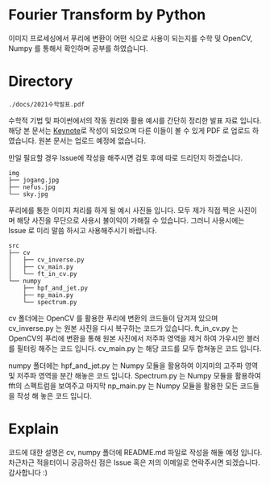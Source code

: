 # Fourier Transform by Python
이미지 프로세싱에서 푸리에 변환이 어떤 식으로 사용이 되는지를 수학 및 OpenCV, Numpy 를 통해서 확인하며 공부를 하였습니다.

# Directory
```
./docs/2021수학발표.pdf
```
수학적 기법 및 파이썬에서의 작동 원리와 활용 예시를 간단히 정리한 발표 자료 입니다. 해당 본 문서는 <a href="https://www.apple.com/keynote/">Keynote</a>로 작성이 되었으며 다른 이들이 볼 수 있게 PDF 로 업로드 하였습니다. 원본 문서는 업로드 예정에 없습니다.

만일 필요할 경우 Issue에 작성을 해주시면 검토 후에 따로 드리던지 하겠습니다.
```
img
├── jogang.jpg
├── nefus.jpg
└── sky.jpg
```
푸리에를 통한 이미지 처리를 하게 될 예시 사진들 입니다. 모두 제가 직접 찍은 사진이며 해당 사진을 무단으로 사용시 불이익이 가해질 수 있습니다. 그러니 사용시에는 Issue 로 미리 말씀 하시고 사용해주시기 바랍니다.
```
src
├── cv
│   ├── cv_inverse.py
│   ├── cv_main.py
│   └── ft_in_cv.py
└── numpy
    ├── hpf_and_jet.py
    ├── np_main.py
    └── spectrum.py
```
cv 폴더에는 OpenCV 를 활용한 푸리에 변환의 코드들이 담겨져 있으며 cv_inverse.py 는 원본 사진을 다시 복구하는 코드가 있습니다. ft_in_cv.py 는 OpenCV의 푸리에 변환을 통해 원본 사진에서 저주파 영역을 제거 하여 가우시안 블러를 필터링 해주는 코드 입니다. cv_main.py 는 해당 코드를 모두 합쳐놓은 코드 입니다.

numpy 폴더에는 hpf_and_jet.py 는 Numpy 모듈을 활용하여 이지미의 고주파 영역 및 저주파 영역을 분간 해놓은 코드 입니다. Spectrum.py 는 Numpy 모듈을 활용하여 fft의 스펙트럼을 보여주고 마지막 np_main.py 는 Numpy 모듈을 활용한 모든 코드들을 작성 해 놓은 코드 입니다.

# Explain
코드에 대한 설명은 cv, numpy 폴더에 README.md 파일로 작성을 해둘 예정 입니다. 차근차근 적을터이니 궁금하신 점은 Issue 혹은 저의 이메일로 연락주시면 되겠습니다. 감사합니다 :)